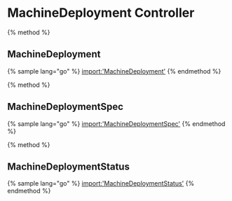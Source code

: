 # MachineDeployment Controller

{% method %}
## MachineDeployment

{% sample lang="go" %}
[import:'MachineDeployment'](../../../pkg/apis/cluster/v1beta1/machinedeployment_types.go)
{% endmethod %}

{% method %}
## MachineDeploymentSpec

{% sample lang="go" %}
[import:'MachineDeploymentSpec'](../../../pkg/apis/cluster/v1beta1/machinedeployment_types.go)
{% endmethod %}

{% method %}
## MachineDeploymentStatus

{% sample lang="go" %}
[import:'MachineDeploymentStatus'](../../../pkg/apis/cluster/v1beta1/machinedeployment_types.go)
{% endmethod %}
